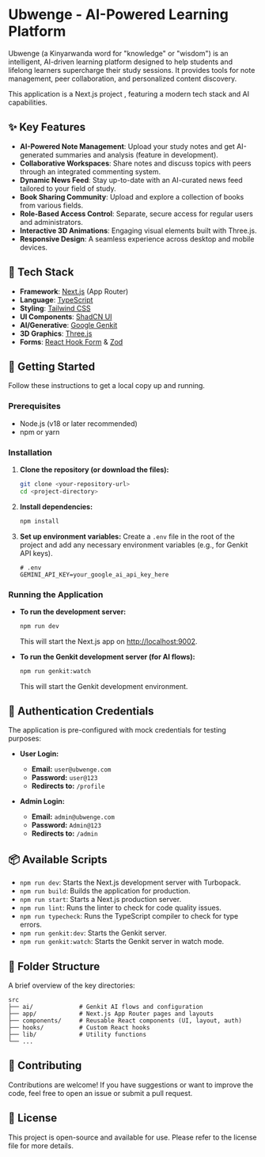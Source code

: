 # Ubwenge - AI-Powered Learning Platform

Ubwenge (a Kinyarwanda word for "knowledge" or "wisdom") is an intelligent, AI-driven learning platform designed to help students and lifelong learners supercharge their study sessions. It provides tools for note management, peer collaboration, and personalized content discovery.

This application is a Next.js project , featuring a modern tech stack and AI capabilities.

## ✨ Key Features

- **AI-Powered Note Management**: Upload your study notes and get AI-generated summaries and analysis (feature in development).
- **Collaborative Workspaces**: Share notes and discuss topics with peers through an integrated commenting system.
- **Dynamic News Feed**: Stay up-to-date with an AI-curated news feed tailored to your field of study.
- **Book Sharing Community**: Upload and explore a collection of books from various fields.
- **Role-Based Access Control**: Separate, secure access for regular users and administrators.
- **Interactive 3D Animations**: Engaging visual elements built with Three.js.
- **Responsive Design**: A seamless experience across desktop and mobile devices.

## 🚀 Tech Stack

- **Framework**: [Next.js](https://nextjs.org/) (App Router)
- **Language**: [TypeScript](https://www.typescriptlang.org/)
- **Styling**: [Tailwind CSS](https://tailwindcss.com/)
- **UI Components**: [ShadCN UI](https://ui.shadcn.com/)
- **AI/Generative**: [Google Genkit](https://firebase.google.com/docs/genkit)
- **3D Graphics**: [Three.js](https://threejs.org/)
- **Forms**: [React Hook Form](https://react-hook-form.com/) & [Zod](https://zod.dev/)

## 🏁 Getting Started

Follow these instructions to get a local copy up and running.

### Prerequisites

- Node.js (v18 or later recommended)
- npm or yarn

### Installation

1.  **Clone the repository (or download the files):**
    ```bash
    git clone <your-repository-url>
    cd <project-directory>
    ```

2.  **Install dependencies:**
    ```bash
    npm install
    ```

3.  **Set up environment variables:**
    Create a `.env` file in the root of the project and add any necessary environment variables (e.g., for Genkit API keys).
    ```
    # .env
    GEMINI_API_KEY=your_google_ai_api_key_here
    ```

### Running the Application

- **To run the development server:**
  ```bash
  npm run dev
  ```
  This will start the Next.js app on [http://localhost:9002](http://localhost:9002).

- **To run the Genkit development server (for AI flows):**
  ```bash
  npm run genkit:watch
  ```
  This will start the Genkit development environment.

## 🔑 Authentication Credentials

The application is pre-configured with mock credentials for testing purposes:

- **User Login:**
  - **Email:** `user@ubwenge.com`
  - **Password:** `user@123`
  - **Redirects to:** `/profile`

- **Admin Login:**
  - **Email:** `admin@ubwenge.com`
  - **Password:** `Admin@123`
  - **Redirects to:** `/admin`

## 📦 Available Scripts

- `npm run dev`: Starts the Next.js development server with Turbopack.
- `npm run build`: Builds the application for production.
- `npm run start`: Starts a Next.js production server.
- `npm run lint`: Runs the linter to check for code quality issues.
- `npm run typecheck`: Runs the TypeScript compiler to check for type errors.
- `npm run genkit:dev`: Starts the Genkit server.
- `npm run genkit:watch`: Starts the Genkit server in watch mode.

## 📂 Folder Structure

A brief overview of the key directories:

```
src
├── ai/             # Genkit AI flows and configuration
├── app/            # Next.js App Router pages and layouts
├── components/     # Reusable React components (UI, layout, auth)
├── hooks/          # Custom React hooks
├── lib/            # Utility functions
└── ...
```

## 🤝 Contributing

Contributions are welcome! If you have suggestions or want to improve the code, feel free to open an issue or submit a pull request.

## 📄 License

This project is open-source and available for use. Please refer to the license file for more details.
